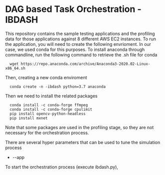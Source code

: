 # DAG based Task Orchestration - IBDASH

This repository contains the sample testing applications and the profiling data for those applications against 8 different AWS EC2 instances. To run the application, you will need to create the following envrioment. In our case, we used conda for this purposes.
To install anaconda through commandline, run the following command to retrieve the .sh file for conda

      wget https://repo.anaconda.com/archive/Anaconda3-2020.02-Linux-x86_64.sh

Then, creating a new conda enviroment 

      conda create -n -ibdash python=3.7 anaconda
      
Then we need to install the related packages

      conda install -c conda-forge ffmpeg
      conda install -c conda-forge cpulimit
      pip install opencv-python-headless
      pip install mxnet
      
Note that some packages are used in the profiling stage, so they are not necessary for the orchestration process.

There are several hyper parameters that can be used to tune the simulation process

- --app

To start the orchestration process (execute ibdash.py),

